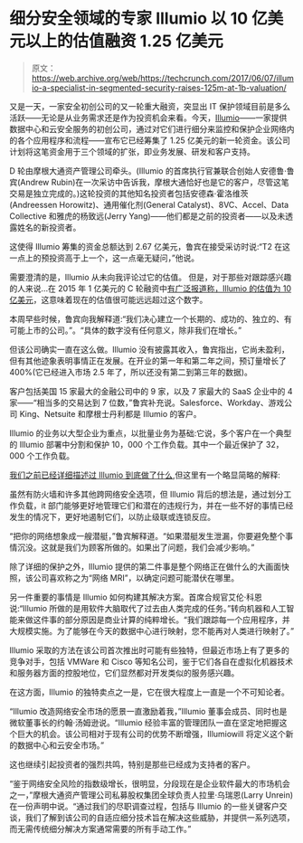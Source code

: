 # 细分安全领域的专家 Illumio 以 10 亿美元以上的估值融资 1.25 亿美元

> 原文：<https://web.archive.org/web/https://techcrunch.com/2017/06/07/illumio-a-specialist-in-segmented-security-raises-125m-at-1b-valuation/>

又是一天，一家安全初创公司的又一轮重大融资，突显出 IT 保护领域目前是多么活跃——无论是从业务需求还是作为投资机会来看。今天，[Illumio](https://web.archive.org/web/20230404231644/http://illumio.com/)——一家提供数据中心和云安全服务的初创公司，通过对它们进行细分来监控和保护企业网络内的各个应用程序和流程——宣布它已经筹集了 1.25 亿美元的新一轮资金。该公司计划将这笔资金用于三个领域的扩张，即业务发展、研发和客户支持。

D 轮由摩根大通资产管理公司牵头。(Illumio 的首席执行官兼联合创始人安德鲁·鲁宾(Andrew Rubin)在一次采访中告诉我，摩根大通恰好也是它的客户，尽管这笔交易是独立完成的。)这轮投资的其他知名投资者包括安德森·霍洛维茨(Andreessen Horowitz)、通用催化剂(General Catalyst)、8VC、Accel、Data Collective 和雅虎的杨致远(Jerry Yang)——他们都是之前的投资者——以及未透露姓名的新投资者。

这使得 Illumio 筹集的资金总额达到 2.67 亿美元，鲁宾在接受采访时说:“T2 在这一点上的预投资高于上一个，这一点毫无疑问，”他说。

需要澄清的是，Illumio 从未向我评论过它的估值。 但是，对于那些对跟踪感兴趣的人来说…在 2015 年 1 亿美元的 C 轮融资中[有广泛报道称，Illumio 的](https://web.archive.org/web/20230404231644/https://techcrunch.com/2015/04/14/illumio-raises-100m-more-for-enterprise-security-that-goes-beyond-the-firewall/)[估值为 10 亿美元](https://web.archive.org/web/20230404231644/https://pitchbook.com/newsletter/illumio-reaches-1b-valuation-with-series-c-investment)，这意味着现在的估值很可能远远超过这个数字。

本周早些时候，鲁宾向我解释道:“我们决心建立一个长期的、成功的、独立的、有可能上市的公司。”。“具体的数字没有任何意义，除非我们在增长。”

但该公司确实一直在这么做。Illumio 没有披露其收入，鲁宾指出，它尚未盈利，但有其他迹象表明事情正在发展。在开业的第一年和第二年之间，预订量增长了 400%(它已经进入市场 2.5 年了，所以还没有第二到第三年的数据)。

客户包括美国 15 家最大的金融公司中的 9 家，以及 7 家最大的 SaaS 企业中的 4 家——“相当多的交易达到 7 位数，”鲁宾补充说。Salesforce、Workday、游戏公司 King、Netsuite 和摩根士丹利都是 Illumio 的客户。

Illumio 的业务以大型企业为重点，以批量业务为基础:它说，多个客户在一个典型的 Illumio 部署中分割和保护 10，000 个工作负载。其中一个最近保护了 32，000 个工作负载。

[我们之前已经详细描述过 Illumio 到底做了什么](https://web.archive.org/web/20230404231644/https://techcrunch.com/2015/04/14/illumio-raises-100m-more-for-enterprise-security-that-goes-beyond-the-firewall/),但这里有一个略显简略的解释:

虽然有防火墙和许多其他跨网络安全选项，但 Illumio 背后的想法是，通过划分工作负载，it 部门能够更好地管理它们和潜在的违规行为，并在一些不好的事情已经发生的情况下，更好地遏制它们，以防止级联或连锁反应。

“把你的网络想象成一艘潜艇，”鲁宾解释道。“如果潜艇发生泄漏，你要避免整个事情沉没。这就是我们为顾客所做的。如果出了问题，我们会减少影响。”

除了详细的保护之外，Illumio 提供的第二件事是整个网络正在做什么的大画面快照，该公司喜欢称之为“网络 MRI”，以确定问题可能潜伏在哪里。

另一件重要的事情是 Illumio 如何构建其解决方案。首席合规官艾伦·科恩说:“Illumio 所做的是用软件大脑取代了过去由人类完成的任务。”转向机器和人工智能来做这件事的部分原因是商业计算的纯粹增长。“我们跟踪每一个应用程序，并大规模实施。为了能够在今天的数据中心进行映射，您不能再对人类进行映射了。”

Illumio 采取的方法在该公司首次推出时可能有些独特，但最近市场上有了更多的竞争对手，包括 VMWare 和 Cisco 等知名公司，鉴于它们各自在虚拟化机器技术和服务器方面的控股地位，它们显然都对开发类似的服务感兴趣。

在这方面，Illumio 的独特卖点之一是，它在很大程度上一直是一个不可知论者。

“Illumio 改造网络安全市场的愿景一直激励着我，”Illumio 董事会成员、同时也是微软董事长的约翰·汤姆逊说。“Illumio 经验丰富的管理团队一直在坚定地把握这个巨大的机会。该公司相对于现有公司的优势不断增强，Illumiowill 将定义这个新的数据中心和云安全市场。”

这也继续引起投资者的强烈共鸣，特别是那些已经成为支持者的客户。

“鉴于网络安全风险的指数级增长，很明显，分段现在是企业软件最大的市场机会之一，”摩根大通资产管理公司私募股权集团全球负责人拉里·乌瑞恩(Larry Unrein)在一份声明中说。“通过我们的尽职调查过程，包括与 Illumio 的一些关键客户交谈，我们了解到该公司的自适应细分技术旨在解决这些威胁，并提供一系列选项，而无需传统细分解决方案通常需要的所有手动工作。”